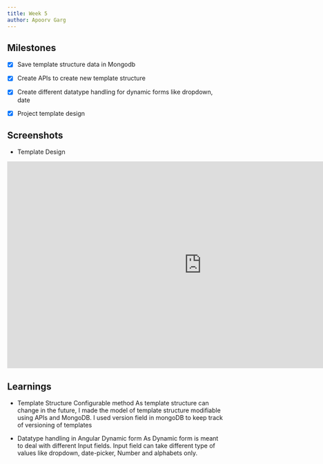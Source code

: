 ```yaml
---
title: Week 5
author: Apoorv Garg
---
```


## Milestones
- [x] Save template structure data in Mongodb
- [x] Create APIs to create new template structure
- [x] Create different datatype handling for dynamic forms like dropdown, date
- [x] Project template design


## Screenshots

- Template Design

<iframe src="https://drive.google.com/file/d/1wcRELJrjciQ0HsvQmb5X1YqHdNIaZZaz/preview
" width="900" height="480" frameborder="0" ></iframe>

## Learnings

- Template Structure Configurable method
As template structure can change in the future, I made the model of template structure modifiable using APIs and MongoDB. I used version field in mongoDB to keep track of versioning of templates

- Datatype handling in Angular Dynamic form
As Dynamic form is meant to deal with different Input fields. Input field can take different type of values like dropdown, date-picker, Number and alphabets only. 

